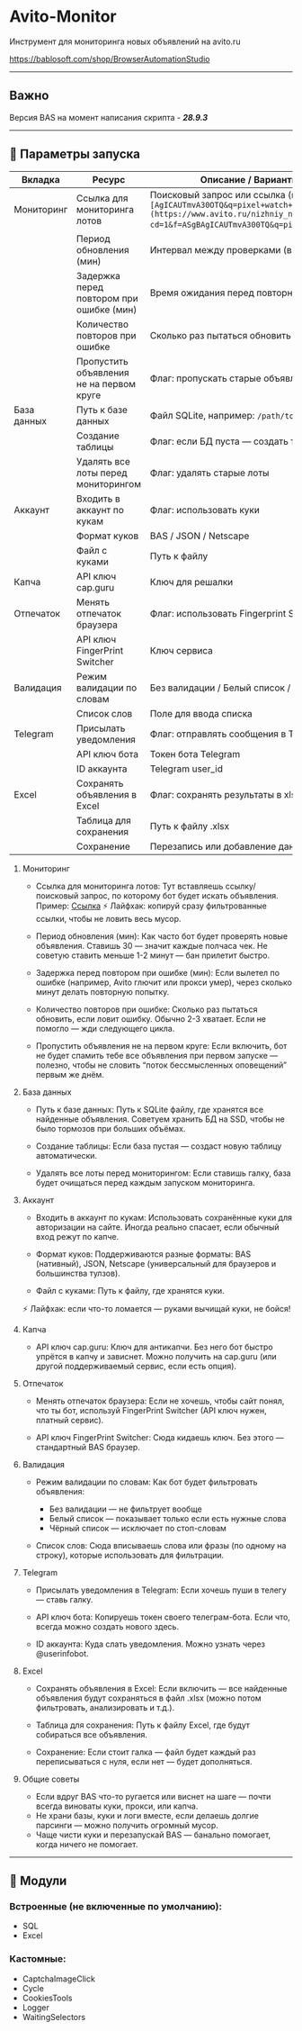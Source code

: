 # Avito-Monitor

Инструмент для мониторинга новых объявлений на avito.ru

https://bablosoft.com/shop/BrowserAutomationStudio

---

## Важно

Версия BAS на момент написания скрипта - **_28.9.3_**

---

## 🚀 Параметры запуска

| Вкладка     | Ресурс                                   | Описание / Варианты / Комментарии                                              |
|-------------|------------------------------------------|--------------------------------------------------------------------------------|
| Мониторинг  | Ссылка для мониторинга лотов             | Поисковый запрос или ссылка (пример: `[AgICAUTmvA30OTQ&q=pixel+watch+2&user=1](https://www.avito.ru/nizhniy_novgorod/chasy_i_ukrasheniya?cd=1&f=ASgBAgICAUTmvA300TQ&q=pixel+watch+2&user=1)`) |
|             | Период обновления (мин)                  | Интервал между проверками (в минутах)                                          |
|             | Задержка перед повтором при ошибке (мин) | Время ожидания перед повторной попыткой после ошибки                           |
|             | Количество повторов при ошибке           | Сколько раз пытаться обновить после ошибки                                     |
|             | Пропустить объявления не на первом круге | Флаг: пропускать старые объявления при первом запуске                          |
| База данных | Путь к базе данных                       | Файл SQLite, например: `/path/to/avito.db`                                     |
|             | Создание таблицы                         | Флаг: если БД пуста — создать таблицу                                          |
|             | Удалять все лоты перед мониторингом      | Флаг: удалять старые лоты                                                      |
| Аккаунт     | Входить в аккаунт по кукам               | Флаг: использовать куки                                                        |
|             | Формат куков                             | BAS / JSON / Netscape                                                          |
|             | Файл с куками                            | Путь к файлу                                                                   |
| Капча       | API ключ cap.guru                        | Ключ для решалки                                                               |
| Отпечаток   | Менять отпечаток браузера                | Флаг: использовать Fingerprint Switcher                                        |
|             | API ключ FingerPrint Switcher            | Ключ сервиса                                                                   |
| Валидация   | Режим валидации по словам                | Без валидации / Белый список / Чёрный список                                   |
|             | Список слов                              | Поле для ввода списка                                                          |
| Telegram    | Присылать уведомления                    | Флаг: отправлять сообщения в Telegram                                          |
|             | API ключ бота                            | Токен бота Telegram                                                            |
|             | ID аккаунта                              | Telegram user_id                                                               |
| Excel       | Сохранять объявления в Excel             | Флаг: сохранять результаты в xlsx                                              |
|             | Таблица для сохранения                   | Путь к файлу .xlsx                                                             |
|             | Сохранение                               | Перезапись или добавление данных                                               |

1. Мониторинг

    - Ссылка для мониторинга лотов:
    Тут вставляешь ссылку/поисковый запрос, по которому бот будет искать объявления.
    Пример: [Ссылка](https://www.avito.ru/nizhniy_novgorod/chasy_i_ukrasheniya?cd=1&f=ASgBAgICAUTmvA300TQ&q=pixel+watch+2&user=1)
    ⚡️ Лайфхак: копируй сразу фильтрованные ссылки, чтобы не ловить весь мусор.

    - Период обновления (мин):
    Как часто бот будет проверять новые объявления. Ставишь 30 — значит каждые полчаса чек.
    Не советую ставить меньше 1-2 минут — бан прилетит быстро.

    - Задержка перед повтором при ошибке (мин):
    Если вылетел по ошибке (например, Avito глючит или прокси умер), через сколько минут делать повторную попытку.

    - Количество повторов при ошибке:
    Сколько раз пытаться обновить, если ловит ошибку. Обычно 2-3 хватает. Если не помогло — жди следующего цикла.

    - Пропустить объявления не на первом круге:
    Если включить, бот не будет спамить тебе все объявления при первом запуске — полезно, чтобы не словить “поток бессмысленных оповещений” первым же днём.

2. База данных

    - Путь к базе данных:
    Путь к SQLite файлу, где хранятся все найденные объявления.
    Советуем хранить БД на SSD, чтобы не было тормозов при больших объёмах.

    - Создание таблицы:
    Если база пустая — создаст новую таблицу автоматически.

    - Удалять все лоты перед мониторингом:
    Если ставишь галку, база будет очищаться перед каждым запуском мониторинга.

3. Аккаунт

    - Входить в аккаунт по кукам:
    Использовать сохранённые куки для авторизации на сайте. Иногда реально спасает, если обычный вход режут по капче.

    - Формат куков:
    Поддерживаются разные форматы: BAS (нативный), JSON, Netscape (универсальный для браузеров и большинства тулзов).

    - Файл с куками:
    Путь к файлу, где хранятся куки.

   ⚡️ Лайфхак: если что-то ломается — руками вычищай куки, не бойся!

4. Капча

    - API ключ cap.guru:
    Ключ для антикапчи. Без него бот быстро упрётся в капчу и зависнет.
    Можно получить на cap.guru (или другой поддерживаемый сервис, если есть опция).

5. Отпечаток

    - Менять отпечаток браузера:
    Если не хочешь, чтобы сайт понял, что ты бот, используй FingerPrint Switcher (API ключ нужен, платный сервис).

    - API ключ FingerPrint Switcher:
    Сюда кидаешь ключ. Без этого — стандартный BAS браузер.

6. Валидация

   - Режим валидации по словам:
   Как бот будет фильтровать объявления:

        - Без валидации — не фильтрует вообще
        - Белый список — показывает только если есть нужные слова
        - Чёрный список — исключает по стоп-словам
    - Список слов:
    Сюда вписываешь слова или фразы (по одному на строку), которые использовать для фильтрации.

7. Telegram

    - Присылать уведомления в Telegram:
    Если хочешь пуши в телегу — ставь галку.

    - API ключ бота:
    Копируешь токен своего телеграм-бота. Если что, всегда можно создать нового здесь.

    - ID аккаунта:
    Куда слать уведомления. Можно узнать через @userinfobot.

8. Excel

    - Сохранять объявления в Excel:
    Если включить — все найденные объявления будут сохраняться в файл .xlsx (можно потом фильтровать, анализировать и т.д.).

    - Таблица для сохранения:
    Путь к файлу Excel, где будут собираться все объявления.

    - Сохранение:
    Если стоит галка — файл будет каждый раз переписываться с нуля, если нет — будет дополняться.

9. Общие советы

    - Если вдруг BAS что-то ругается или виснет на шаге — почти всегда виноваты куки, прокси, или капча.
    - Не храни базы, куки и логи вместе, если делаешь долгие парсинги — можно получить огромный мусор.
    - Чаще чисти куки и перезапускай BAS — банально помогает, когда ничего не помогает.

---

## 📝 Модули

### Встроенные (не включенные по умолчанию):

* SQL
* Excel

### Кастомные:

* CaptchaImageClick
* Cycle
* CookiesTools
* Logger
* WaitingSelectors
